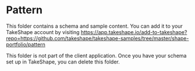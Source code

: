 # Pattern

This folder contains a schema and sample content. You can add it to your TakeShape account by visiting https://app.takeshape.io/add-to-takeshape?repo=https://github.com/takeshape/takeshape-samples/tree/master/shape-portfolio/pattern

This folder is not part of the client application. Once you have your schema set up in TakeShape, you can delete this folder.
